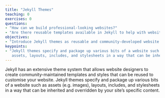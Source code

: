 ```yaml
---
title: "Jekyll Themes"
teaching: 0
exercises: 0
questions:
- "How can we build professional-looking websites?"
- "Are there reusable templates available in Jekyll to help with website design?"
objectives:
- "Introduce Jekyll themes as reusable and community-developed website templates"
keypoints:
- "Jekyll themes specify and package up various bits of a website such as 
   assets, layouts, includes, and stylesheets in a way that can be inherited and customised by others"
---
```


Jekyll has an extensive theme system that allows website designers to create community-maintained templates and styles 
that can be reused to customise your website. Jekyll themes specify and package up various bits of a website such as 
assets (e.g. images), layouts, includes, and stylesheets in a way that can be inherited and overridden by your site’s 
specific content. 
